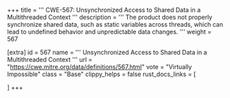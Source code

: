 +++
title = '''
CWE-567: Unsynchronized Access to Shared Data in a Multithreaded Context
'''
description	= '''
The product does not properly synchronize shared data, such as static variables across threads, which can lead to undefined behavior and unpredictable data changes.
'''
weight = 567

[extra]
id = 567
name = '''
Unsynchronized Access to Shared Data in a Multithreaded Context
'''
url = "https://cwe.mitre.org/data/definitions/567.html"
vote = "Virtually Impossible"
class = "Base"
clippy_helps = false
rust_docs_links = [
	
]
+++

